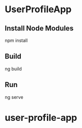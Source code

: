 # UserProfileApp

## Install Node Modules

npm install

## Build

ng build

## Run

ng serve

# user-profile-app
